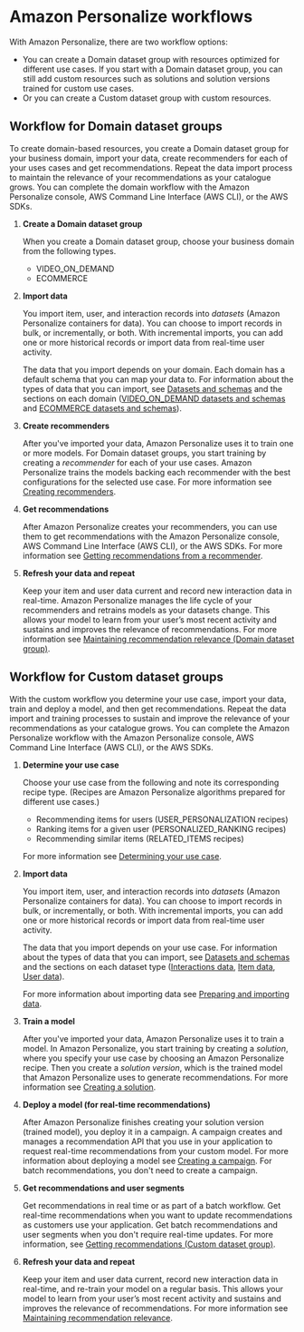 # Amazon Personalize workflows<a name="personalize-workflow"></a>

 With Amazon Personalize, there are two workflow options: 
+ You can create a Domain dataset group with resources optimized for different use cases\. If you start with a Domain dataset group, you can still add custom resources such as solutions and solution versions trained for custom use cases\.
+  Or you can create a Custom dataset group with custom resources\. 

## Workflow for Domain dataset groups<a name="domain-workflow"></a>

To create domain\-based resources, you create a Domain dataset group for your business domain, import your data, create recommenders for each of your uses cases and get recommendations\. Repeat the data import process to maintain the relevance of your recommendations as your catalogue grows\. You can complete the domain workflow with the Amazon Personalize console, AWS Command Line Interface \(AWS CLI\), or the AWS SDKs\.

1. **Create a Domain dataset group**

    When you create a Domain dataset group, choose your business domain from the following types\. 
   + VIDEO\_ON\_DEMAND
   + ECOMMERCE

1. **Import data**

   You import item, user, and interaction records into *datasets* \(Amazon Personalize containers for data\)\. You can choose to import records in bulk, or incrementally, or both\. With incremental imports, you can add one or more historical records or import data from real\-time user activity\. 

   The data that you import depends on your domain\. Each domain has a default schema that you can map your data to\. For information about the types of data that you can import, see [Datasets and schemas](how-it-works-dataset-schema.md) and the sections on each domain \([VIDEO\_ON\_DEMAND datasets and schemas](VIDEO-ON-DEMAND-datasets-and-schemas.md) and [ECOMMERCE datasets and schemas](ECOMMERCE-datasets-and-schemas.md)\)\. 

1. **Create recommenders**

   After you've imported your data, Amazon Personalize uses it to train one or more models\. For Domain dataset groups, you start training by creating a *recommender* for each of your use cases\. Amazon Personalize trains the models backing each recommender with the best configurations for the selected use case\. For more information see [Creating recommenders](creating-recommenders.md)\. 

1. **Get recommendations**

   After Amazon Personalize creates your recommenders, you can use them to get recommendations with the Amazon Personalize console, AWS Command Line Interface \(AWS CLI\), or the AWS SDKs\. For more information see [Getting recommendations from a recommender](domain-dsg-recommendations.md)\.

1. **Refresh your data and repeat**

    Keep your item and user data current and record new interaction data in real\-time\. Amazon Personalize manages the life cycle of your recommenders and retrains models as your datasets change\. This allows your model to learn from your user’s most recent activity and sustains and improves the relevance of recommendations\. For more information see [Maintaining recommendation relevance \(Domain dataset group\)](maintaining-relevance-domain.md)\.

## Workflow for Custom dataset groups<a name="custom-workflow"></a>

With the custom workflow you determine your use case, import your data, train and deploy a model, and then get recommendations\. Repeat the data import and training processes to sustain and improve the relevance of your recommendations as your catalogue grows\. You can complete the Amazon Personalize workflow with the Amazon Personalize console, AWS Command Line Interface \(AWS CLI\), or the AWS SDKs\.

1. **Determine your use case**

    Choose your use case from the following and note its corresponding recipe type\. \(Recipes are Amazon Personalize algorithms prepared for different use cases\.\)
   + Recommending items for users \(USER\_PERSONALIZATION recipes\)
   + Ranking items for a given user \(PERSONALIZED\_RANKING recipes\)
   + Recommending similar items \(RELATED\_ITEMS recipes\)

   For more information see [Determining your use case](determining-use-case.md)\.

1. **Import data**

   You import item, user, and interaction records into *datasets* \(Amazon Personalize containers for data\)\. You can choose to import records in bulk, or incrementally, or both\. With incremental imports, you can add one or more historical records or import data from real\-time user activity\. 

   The data that you import depends on your use case\. For information about the types of data that you can import, see [Datasets and schemas](how-it-works-dataset-schema.md) and the sections on each dataset type \([Interactions data](interactions-datasets.md), [Item data](items-datasets.md), [User data](users-datasets.md)\)\. 

   For more information about importing data see [Preparing and importing data](data-prep.md)\.

1. **Train a model**

   After you've imported your data, Amazon Personalize uses it to train a model\. In Amazon Personalize, you start training by creating a *solution*, where you specify your use case by choosing an Amazon Personalize recipe\. Then you create a *solution version*, which is the trained model that Amazon Personalize uses to generate recommendations\. For more information see [Creating a solution](training-deploying-solutions.md)\. 

1. **Deploy a model \(for real\-time recommendations\)**

   After Amazon Personalize finishes creating your solution version \(trained model\), you deploy it in a campaign\. A campaign creates and manages a recommendation API that you use in your application to request real\-time recommendations from your custom model\. For more information about deploying a model see [Creating a campaign](campaigns.md)\. For batch recommendations, you don't need to create a campaign\.

1. **Get recommendations and user segments**

   Get recommendations in real time or as part of a batch workflow\. Get real\-time recommendations when you want to update recommendations as customers use your application\. Get batch recommendations and user segments when you don't require real\-time updates\. For more information, see [Getting recommendations \(Custom dataset group\)](getting-recommendations.md)\. 

1. **Refresh your data and repeat**

    Keep your item and user data current, record new interaction data in real\-time, and re\-train your model on a regular basis\. This allows your model to learn from your user’s most recent activity and sustains and improves the relevance of recommendations\. For more information see [Maintaining recommendation relevance](maintaining-relevance.md)\.